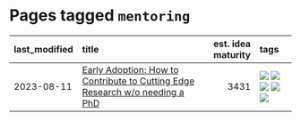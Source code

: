 # Pages tagged `mentoring`

|last_modified|title|est. idea maturity|tags
|:---|:---|---:|:---|
|2023-08-11|[Early Adoption: How to Contribute to Cutting Edge Research w/o needing a PhD](../early_adoption_and_fomo.md)|3431|[![](https://img.shields.io/badge/tag-autobiographical-606780)](../tags/autobiographical.md) [![](https://img.shields.io/badge/tag-career_advice-b653cf)](../tags/career_advice.md) [![](https://img.shields.io/badge/tag-early_adoption-ac8afc)](../tags/early_adoption.md) [![](https://img.shields.io/badge/tag-mentoring-c979f)](../tags/mentoring.md) [![](https://img.shields.io/badge/tag-reddit-93f011)](../tags/reddit.md)|